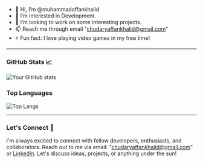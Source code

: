 - 👋 Hi, I’m @muhammadaffankhalid
- 👀 I’m interested in Development.
- 💞️ I’m looking to work on some interesting projects.
- 📫 Reach me through email "chudaryaffankhalid@gmail.com"
- ⚡ Fun fact: I love playing video games in my free time!
---
### GitHub Stats 📈

![Your GitHub stats](https://github-readme-stats.vercel.app/api?username=muhammadaffankhalid&show_icons=true&theme=radical)

### Top Languages

![Top Langs](https://github-readme-stats.vercel.app/api/top-langs/?username=muhammadaffankhalid&layout=compact&theme=radical)

---
### Let's Connect 🤝

I'm always excited to connect with fellow developers, enthusiasts, and collaborators. Reach out to me via email: "chudaryaffankhalid@gmail.com" or [LinkedIn](https://www.linkedin.com/in/affan-khalid/). Let's discuss ideas, projects, or anything under the sun!

<!---
muhammadaffankhalid/muhammadaffankhalid is a ✨ special ✨ repository because its `README.md` (this file) appears on your GitHub profile.
You can click the Preview link to take a look at your changes.
--->
